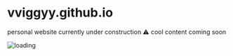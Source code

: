 # vviggyy.github.io


personal website currently under construction ⚠️
cool content coming soon 


![loading](https://media.tenor.com/XasjKGMk_wAAAAAC/load-loading.gif)
